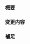 ### 概要
<!-- 変更の目的 もしくは 関連する Issue 番号 -->

### 変更内容
<!-- ビューの変更がある場合はスクショによる比較などがあるとわかりやすい -->

### 補足
<!-- レビューをする際に見てほしい点、ローカル環境で試す際の注意点、など -->
